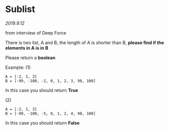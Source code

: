 # Sublist

*2019.9.12* 

from interview of Deep Force

There is two list, A and B, the length of A is shorter than B, **please find if the elements in A is in B**

Please return a **boolean**

Example:
(1)
```
A = [-2, 1, 3]
B = [-99, -100, -2, 0, 1, 2, 3, 98, 100]
```
In this case you should return **True**

(2)
```
A = [-2, 1, 3]
B = [-99, -100, -5, 0, 1, 2, 4, 98, 100]
```
In this case you should return **False**
